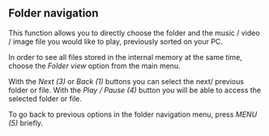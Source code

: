 ## Folder navigation

This function allows you to directly choose the folder and the music / video / image file you would like to play, previously sorted on your PC.

In order to see all files stored in the internal memory at the same time, choose the *Folder view* option from the main menu.

With the *Next (3)* or *Back (1)* buttons you can select the next/ previous folder or file. With the *Play / Pause (4)* button you will be able to access the selected folder or file.

To go back to previous options in the folder navigation menu, press *MENU (5)* briefly.
